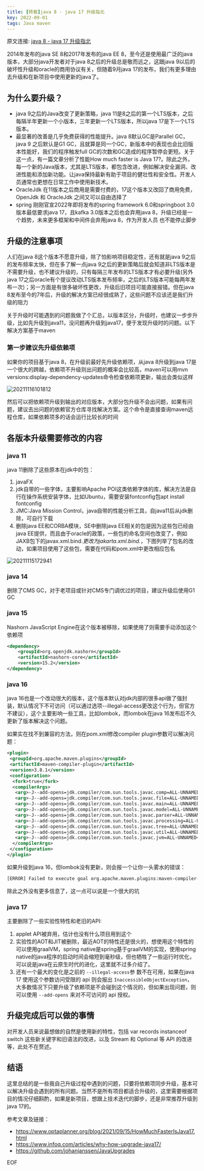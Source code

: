 ```yaml
---
title: [转载]java 8 - java 17 升级指北 
key: 2022-09-01
tags: Java maven
---
```

原文连接: [java 8 - java 17 升级指北](https://www.cnblogs.com/fulu/p/15787771.html)

2014年发布的java SE 8和2017年发布的java EE 8，至今还是使用最广泛的java版本，大部分java开发者对于java 8之后的升级总是敬而远之，这跟java 9以后的破坏性升级和oracle的商用协议有关，但随着9月java 17的发布，我们有更多理由去升级和在新项目中使用更新的java了。

<!--more-->

## 为什么要升级？

- java 9之后的Java改变了更新策略，java 11是8之后的第一个LTS版本，之后每隔半年更新一个小版本，三年更新一个LTS版本，所以java 17是下一个LTS版本。
- 最显著的改善是几乎免费获得的性能提升。java 8默认GC是Parallel GC，java 9 之后默认是G1 GC，且就算是同一个GC，新版本中的表现也会比旧版本性能好，我们的程序触发full GC的次数和GC造成的程序暂停会更短。关于这一点，有一篇文章分析了性能How much faster is Java 17?。除此之外，每一个新的Java版本，尤其是LTS版本，都包含改进，例如解决安全漏洞、改进性能和添加新功能。让java保持最新有助于项目的健壮性和安全性。开发人员通常也更想在日常工作中使用新技术。
- OracleJdk 在11版本之后商用是需要付费的，17这个版本又改回了商用免费，OpenJdk 和 OracleJdk 之间又可以自由选择了
- spring 刚刚官宣2022年即将发布的spring framework 6.0和springboot 3.0版本最低要求java 17，且kafka 3.0版本之后也会弃用java 8，升级已经是一个趋势，未来更多框架和中间件会弃用java 8，作为开发人员
也不能停止脚步

## 升级的注意事项

人们在java 8这个版本不愿意升级，除了怕影响项目稳定性，还有就是java 9之后的发布频率太快，但在多了解一点java 9之后的更新策略后就会知道非LTS版本是不需要升级，也不建议升级的，只有每隔三年发布的LTS版本才有必要升级(另外java 17之后oracle有个提议改动LTS版本发布频率，之后的LTS版本可能每两年发布一次)；另一方面是有很多破坏性更改，升级后旧项目可能直接报错。但在java 8发布至今的7年后，升级的解决方案已经很成熟了，这些问题不应该还是我们升级的阻力

关于升级时可能遇到的问题我做了个汇总，以版本区分，升级时，也建议一步步升级，比如先升级到java11，没问题再升级到java17，便于发现升级时的问题。以下解决方案基于maven

### 第一步建议先升级依赖项

如果你的项目基于java 8，在升级前最好先升级依赖项，从java 8升级到java 17是一个很大的跨越，依赖项不升级则出问题的概率会比较高，maven可以用mvn versions:display-dependency-updates命令检查依赖项更新，输出会类似这样

![20211116101812](https://fulu-item11-zjk.oss-cn-zhangjiakou.aliyuncs.com/images/20211116101812.png)

然后可以把依赖项升级到输出的对应版本，大部分包升级不会出问题，如果有问题，建议去出问题的依赖官方仓库寻找解决方案。这个命令是直接查询maven远程仓库，如果依赖项多的话会运行比较长的时间

## 各版本升级需要修改的内容

### java 11

java 11删除了这些原本在jdk中的包：

1. javaFX
2. jdk自带的一些字体，主要影响Apache POI这类依赖字体的库，解决方法是自行在操作系统安装字体，比如Ubuntu，需要安装fontconfig包apt install fontconfig
3. JMC:Java Mission Control，java自带的性能分析工具，自java11后从jdk删除，可自行下载
4. 删除java EE和CORBA模块，SE中删除java EE相关的包是因为这些包已经由java EE提供，而且由于oracle的政策，一些包的命名空间也改变了，例如JAXB包下的javax.xml.bind.*更改为jakarta.xml.bind.*，下图列举了包名的改动，如果项目使用了这些包，需要在代码和pom.xml中更改相应包名

![20211115172941](https://fulu-item11-zjk.oss-cn-zhangjiakou.aliyuncs.com/images/20211115172941.png)

### java 14

删除了CMS GC，对于老项目或针对CMS专门调优过的项目，建议升级后使用G1 GC

### java 15

Nashorn JavaScript Engine在这个版本被移除，如果使用了则需要手动添加这个依赖项

```xml
<dependency>
    <groupId>org.openjdk.nashorn</groupId>
    <artifactId>nashorn-core</artifactId>
    <version>15.2</version>
</dependency>
```

### java 16

java 16也是一个改动很大的版本，这个版本默认对jdk内部的很多api做了强封装，默认情况下不可访问（可以通过选项--illegal-access更改这个行为，但官方不建议），这个主要影响一些工具，比如lombok，而lombok在java 16发布后不久更新了版本解决这个问题。

如果实在找不到兼容的方法，则在pom.xml修改compiler plugin参数可以解决问题：

```xml
<plugin>
 <groupId>org.apache.maven.plugins</groupId>
 <artifactId>maven-compiler-plugin</artifactId>
 <version>3.8.1</version>
 <configuration>
  <fork>true</fork>
  <compilerArgs>
   <arg>-J--add-opens=jdk.compiler/com.sun.tools.javac.comp=ALL-UNNAMED</arg>
   <arg>-J--add-opens=jdk.compiler/com.sun.tools.javac.file=ALL-UNNAMED</arg>
   <arg>-J--add-opens=jdk.compiler/com.sun.tools.javac.main=ALL-UNNAMED</arg>
   <arg>-J--add-opens=jdk.compiler/com.sun.tools.javac.model=ALL-UNNAMED</arg>
   <arg>-J--add-opens=jdk.compiler/com.sun.tools.javac.parser=ALL-UNNAMED</arg>
   <arg>-J--add-opens=jdk.compiler/com.sun.tools.javac.processing=ALL-UNNAMED</arg>
   <arg>-J--add-opens=jdk.compiler/com.sun.tools.javac.tree=ALL-UNNAMED</arg>
   <arg>-J--add-opens=jdk.compiler/com.sun.tools.javac.util=ALL-UNNAMED</arg>
   <arg>-J--add-opens=jdk.compiler/com.sun.tools.javac.jvm=ALL-UNNAMED</arg>
  </compilerArgs>
 </configuration>
</plugin>
```

如果升级到java 16，但lombok没有更新，则会报一个让你一头雾水的错误：

```sh
[ERROR] Failed to execute goal org.apache.maven.plugins:maven-compiler-plugin:3.8.1:compile (default-compile) on project broken: Compilation failure -> [Help 1]
```

除此之外没有更多信息了，这一点可以说是一个很大的坑

### java 17

主要删除了一些实验性特性和老旧的API:

1. applet API被弃用，估计也没有什么项目用到这个
2. 实验性的AOT和JIT被删除，最近AOT的特性还是很火的，想使用这个特性的可以使用graalVM，spring native是spring基于graalVM的实现，使用spring native的java程序的启动时间会缩短到毫秒级，但也牺牲了一些运行时优化，可以说是java在云原生时代的进化，这里就不过多介绍了。
3. 还有一个最大的变化是之前的 `--illegal-access`参 数不在可用，如果在java 17 使用这个参数访问受限的 api 则会报出 `InaccessibleObjectException`，大多数情况下只要升级了依赖项是不会碰到这个情况的，但如果出现问题，则可以使用 `--add-opens` 来对不可访问的 api 授权。

## 升级完成后可以做的事情

对开发人员来说最想做的自然是使用新的特性，包括 var records instanceof switch 这些新关键字和旧语法的改进，以及 Stream 和 Optional 等 API 的改进等，此处不在赘述。

## 结语

这里总结的是一些我自己升级过程中遇到的问题，只要将依赖项同步升级，基本可以解决升级会遇到的所有问题。当然不是所有项目都适合升级的，这里需要根据项目的情况仔细斟酌，如果是新项目，想跟上技术迭代的脚步，还是非常推荐升级到java 17的。

参考文章及链接：

- <https://www.optaplanner.org/blog/2021/09/15/HowMuchFasterIsJava17.html>
- <https://www.infoq.com/articles/why-how-upgrade-java17/>
- <https://github.com/johanjanssen/JavaUpgrades>

EOF
